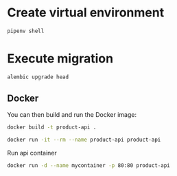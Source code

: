 # Create virtual environment
```bash
pipenv shell
```

# Execute migration
```bash
alembic upgrade head
```

## Docker
You can then build and run the Docker image:

```bash
docker build -t product-api .
```

```bash
docker run -it --rm --name product-api product-api
```

Run api container
```bash
docker run -d --name mycontainer -p 80:80 product-api
```